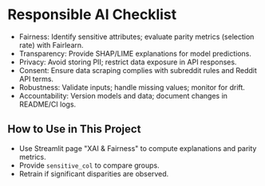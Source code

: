 # Responsible AI Checklist

- Fairness: Identify sensitive attributes; evaluate parity metrics (selection rate) with Fairlearn.
- Transparency: Provide SHAP/LIME explanations for model predictions.
- Privacy: Avoid storing PII; restrict data exposure in API responses.
- Consent: Ensure data scraping complies with subreddit rules and Reddit API terms.
- Robustness: Validate inputs; handle missing values; monitor for drift.
- Accountability: Version models and data; document changes in README/CI logs.

## How to Use in This Project
- Use Streamlit page "XAI & Fairness" to compute explanations and parity metrics.
- Provide `sensitive_col` to compare groups.
- Retrain if significant disparities are observed.
